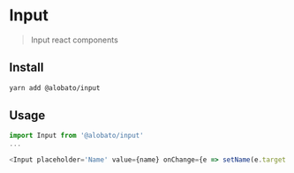 # Input

> Input react components

## Install

```sh
yarn add @alobato/input
```

## Usage

```js
import Input from '@alobato/input'
...

<Input placeholder='Name' value={name} onChange={e => setName(e.target.value)} />
```
